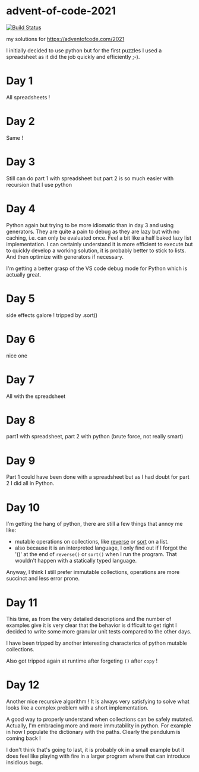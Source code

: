 # advent-of-code-2021

[![Build Status](https://travis-ci.com/benoitpas/advent-of-code-2021.svg?branch=main)](https://app.travis-ci.com/benoitpas/advent-of-code-2021)

my solutions for https://adventofcode.com/2021

I initially decided to use python but for the first puzzles I used a spreadsheet as it did the job quickly and efficiently ;-).

# Day 1
All spreadsheets !

# Day 2
Same !

# Day 3
Still can do part 1 with spreadsheet but part 2 is so much easier with recursion that I use python

# Day 4
Python again but trying to be more idiomatic than in day 3 and using generators.
They are quite a pain to debug as they are lazy but with no caching, i.e. can only be evaluated once. Feel a bit like a half baked lazy list implementation. I can certainly understand it is more efficient to execute but to quickly develop a working solution, it is probably better to stick to lists. And then optimize with generators if necessary.

I'm getting a better grasp of the VS code debug mode for Python which is actually great.

# Day 5
side effects galore ! tripped by .sort()

# Day 6
nice one

# Day 7
All with the spreadsheet

# Day 8
part1 with spreadsheet, part 2 with python (brute force, not really smart)

# Day 9
Part 1 could have been done with a spreadsheet but as I had doubt for part 2 I did all in Python.

# Day 10
I'm getting the hang of python, there are still a few things that annoy me like:
* mutable operations on collections, like [reverse](https://github.com/benoitpas/advent-of-code-2021/blob/939d2329301b6a4736aebb6bad5955aa459dc4f5/day10.py#L24) or [sort](https://github.com/benoitpas/advent-of-code-2021/blob/939d2329301b6a4736aebb6bad5955aa459dc4f5/day10.py#L39) on a list.
* also because it is an interpreted language, I only find out if I forgot the '()' at the end of ``reverse()`` or ``sort()`` when I run the program. That wouldn't happen with a statically typed language.

Anyway, I think I still prefer immutable collections, operations are more succinct and less error prone.

# Day 11
This time, as from the very detailed descriptions and the number of examples give it is very clear that the behavior is difficult to get right I decided to write some more granular unit tests compared to the other days.

I have been tripped by another interesting characterics of python mutable collections.

Also got tripped again at runtime after forgeting ``()`` after ``copy`` !

# Day 12
Another nice recursive algorithm ! It is always very satisfying to solve what looks like a complex problem with a short implementation.

A good way to properly understand when collections can be safely mutated. Actually, I'm embracing more and more immutability in python. For example in how I populate the dictionary with the paths. Clearly the pendulum is coming back ! 

I don't think that's going to last, it is probably ok in a small example but it does feel like playing with fire in a larger program where that can introduce insidious bugs.